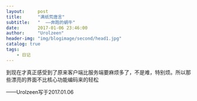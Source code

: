 ```yaml
---
layout:     post
title:      "满纸荒唐言"
subtitle:   "  ——奔跑的蜗牛"
date:       2017-01-06 23:46:00
author:     "Urolzeen"
header-img: "img/blogimage/second/head1.jpg"
catalog: true
tags:
    - 日记
---
```


到现在才真正感受到了原来客户端比服务端要麻烦多了，不是难，特别烦。所以那些漂亮的界面不比核心功能编码来的轻松

——Urolzeen写于2017.01.06